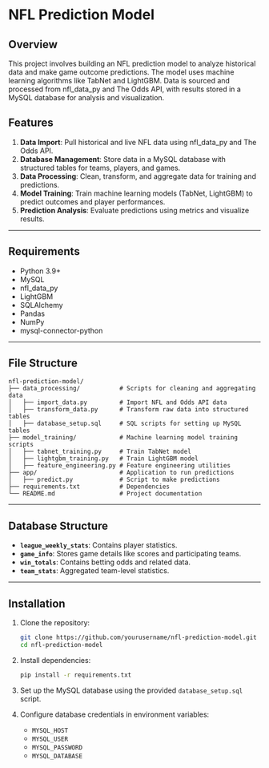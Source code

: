 # NFL Prediction Model

## Overview
This project involves building an NFL prediction model to analyze historical data and make game outcome predictions. The model uses machine learning algorithms like TabNet and LightGBM. Data is sourced and processed from nfl_data_py and The Odds API, with results stored in a MySQL database for analysis and visualization.

## Features
1. **Data Import**: Pull historical and live NFL data using nfl_data_py and The Odds API.
2. **Database Management**: Store data in a MySQL database with structured tables for teams, players, and games.
3. **Data Processing**: Clean, transform, and aggregate data for training and predictions.
4. **Model Training**: Train machine learning models (TabNet, LightGBM) to predict outcomes and player performances.
5. **Prediction Analysis**: Evaluate predictions using metrics and visualize results.

---

## Requirements
- Python 3.9+
- MySQL
- nfl_data_py
- LightGBM
- SQLAlchemy
- Pandas
- NumPy
- mysql-connector-python

---

## File Structure
```
nfl-prediction-model/
├── data_processing/           # Scripts for cleaning and aggregating data
│   ├── import_data.py         # Import NFL and Odds API data
│   ├── transform_data.py      # Transform raw data into structured tables
│   ├── database_setup.sql     # SQL scripts for setting up MySQL tables
├── model_training/            # Machine learning model training scripts
│   ├── tabnet_training.py     # Train TabNet model
│   ├── lightgbm_training.py   # Train LightGBM model
│   ├── feature_engineering.py # Feature engineering utilities
├── app/                       # Application to run predictions
│   ├── predict.py             # Script to make predictions
├── requirements.txt           # Dependencies
└── README.md                  # Project documentation
```

---

## Database Structure
- **`league_weekly_stats`**: Contains player statistics.
- **`game_info`**: Stores game details like scores and participating teams.
- **`win_totals`**: Contains betting odds and related data.
- **`team_stats`**: Aggregated team-level statistics.

---

## Installation
1. Clone the repository:
   ```bash
   git clone https://github.com/yourusername/nfl-prediction-model.git
   cd nfl-prediction-model
   ```

2. Install dependencies:
   ```bash
   pip install -r requirements.txt
   ```

3. Set up the MySQL database using the provided `database_setup.sql` script.

4. Configure database credentials in environment variables:
   - `MYSQL_HOST`
   - `MYSQL_USER`
   - `MYSQL_PASSWORD`
   - `MYSQL_DATABASE`
